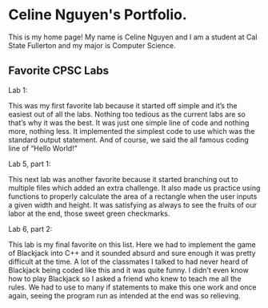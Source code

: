 # Celine Nguyen's Portfolio.

This is my home page! My name is Celine Nguyen and I am a student at Cal State Fullerton and my major is Computer Science.

## Favorite CPSC Labs
Lab 1: 

This was my first favorite lab because it started off simple and it’s the easiest out of all the labs. Nothing too tedious as the current labs are so that’s why it was the best. It was just one simple line of code and nothing more, nothing less. It implemented the simplest code to use which was the standard output statement. And of course, we said the all famous coding line of “Hello World!” 

Lab 5, part 1: 

This next lab was another favorite because it started branching out to multiple files which added an extra challenge. It also made us practice using functions to properly calculate the area of a rectangle when the user inputs a given width and height. It was satisfying as always to see the fruits of our labor at the end, those sweet green checkmarks. 

Lab 6, part 2: 

This lab is my final favorite on this list. Here we had to implement the game of Blackjack into C++ and it sounded absurd and sure enough it was pretty difficult at the time. A lot of the classmates I talked to had never heard of Blackjack being coded like this and it was quite funny. I didn’t even know how to play Blackjack so I asked a friend who knew to teach me all the rules. We had to use to many if statements to make this one work and once again, seeing the program run as intended at the end was so relieving. 
